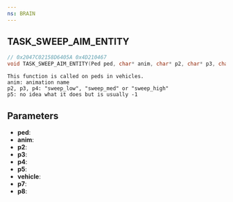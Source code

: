 ```yaml
---
ns: BRAIN
---
```

## TASK_SWEEP_AIM_ENTITY

```c
// 0x2047C02158D6405A 0x4D210467
void TASK_SWEEP_AIM_ENTITY(Ped ped, char* anim, char* p2, char* p3, char* p4, int p5, Vehicle vehicle, float p7, float p8);
```

```
This function is called on peds in vehicles.  
anim: animation name  
p2, p3, p4: "sweep_low", "sweep_med" or "sweep_high"  
p5: no idea what it does but is usually -1  
```

## Parameters
* **ped**: 
* **anim**: 
* **p2**: 
* **p3**: 
* **p4**: 
* **p5**: 
* **vehicle**: 
* **p7**: 
* **p8**: 


